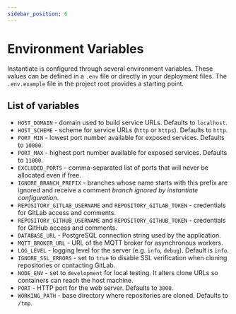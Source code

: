 ```yaml
---
sidebar_position: 6
---
```


# Environment Variables

Instantiate is configured through several environment variables. These values
can be defined in a `.env` file or directly in your deployment files. The
`.env.example` file in the project root provides a starting point.

## List of variables

- `HOST_DOMAIN` - domain used to build service URLs. Defaults to `localhost`.
- `HOST_SCHEME` - scheme for service URLs (`http` or `https`). Defaults to `http`.
- `PORT_MIN` - lowest port number available for exposed services. Defaults to `10000`.
- `PORT_MAX` - highest port number available for exposed services. Defaults to `11000`.
- `EXCLUDED_PORTS` - comma-separated list of ports that will never be allocated even if free.
- `IGNORE_BRANCH_PREFIX` - branches whose name starts with this prefix are ignored and receive a comment *branch ignored by instantiate configuration*.
- `REPOSITORY_GITLAB_USERNAME` and `REPOSITORY_GITLAB_TOKEN` - credentials for GitLab access and comments.
- `REPOSITORY_GITHUB_USERNAME` and `REPOSITORY_GITHUB_TOKEN` - credentials for GitHub access and comments.
- `DATABASE_URL` - PostgreSQL connection string used by the application.
- `MQTT_BROKER_URL` - URL of the MQTT broker for asynchronous workers.
- `LOG_LEVEL` - logging level for the server (e.g. `info`, `debug`). Default is `info`.
- `IGNORE_SSL_ERRORS` - set to `true` to disable SSL verification when cloning repositories or contacting GitLab.
- `NODE_ENV` - set to `development` for local testing. It alters clone URLs so containers can reach the host machine.
- `PORT` - HTTP port for the web server. Defaults to `3000`.
- `WORKING_PATH` - base directory where repositories are cloned. Defaults to `/tmp`.
